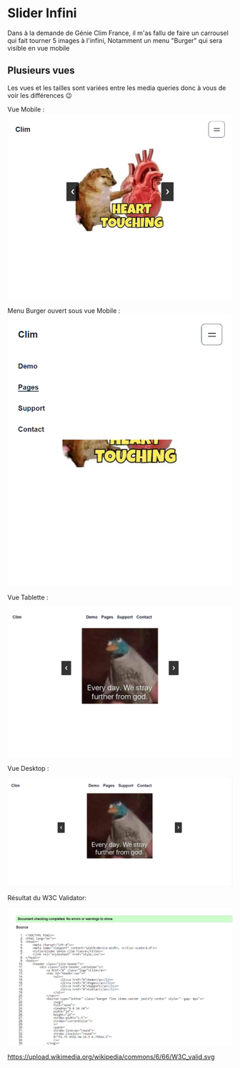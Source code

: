 # Slider Infini

Dans à la demande de Génie Clim France, il m'as fallu de faire un carrousel qui fait tourner 5 images à l'infini,
Notamment un menu "Burger" qui sera visible en vue mobile
## Plusieurs vues 

Les vues et les tailles sont variées entre les media queries donc à vous de voir les différences 😉

Vue Mobile :
![Vue mobile avec Menu Burger fermé](<Vue Mobile.png>)

Menu Burger ouvert sous vue Mobile : 
![Vue mobile avec Menu Burger ouvert](<Burger opened.png>)

Vue Tablette :

![Vue Tablette](<Vue Tablet.png>)

Vue Desktop : 

![Vue Desktop](<Vue Desktop.png>)

Résultat du W3C Validator:

![Résultat du W3C Validator](image.png)

https://upload.wikimedia.org/wikipedia/commons/6/66/W3C_valid.svg
